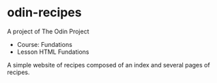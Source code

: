 # odin-recipes

A project of The Odin Project

 - Course: Fundations
 - Lesson HTML Fundations

A simple website of recipes composed of an index and several pages of recipes.